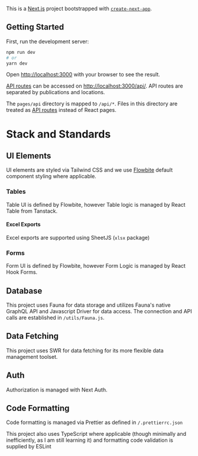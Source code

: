 This is a [Next.js](https://nextjs.org/) project bootstrapped with [`create-next-app`](https://github.com/vercel/next.js/tree/canary/packages/create-next-app).

## Getting Started

First, run the development server:

```bash
npm run dev
# or
yarn dev
```

Open [http://localhost:3000](http://localhost:3000) with your browser to see the result.

[API routes](https://nextjs.org/docs/api-routes/introduction) can be accessed on [http://localhost:3000/api/](http://localhost:3000/api/). API routes are separated by publications and locations.

The `pages/api` directory is mapped to `/api/*`. Files in this directory are treated as [API routes](https://nextjs.org/docs/api-routes/introduction) instead of React pages.


# Stack and Standards
## UI Elements
UI elements are styled via Tailwind CSS and we use [Flowbite](https://flowbite.com/) default component styling where applicable.

### Tables
Table UI is defined by Flowbite, however Table logic is managed by React Table from Tanstack.

#### Excel Exports
Excel exports are supported using SheetJS (`xlsx` package)

### Forms
Form UI is defined by Flowbite, however Form Logic is managed by React Hook Forms.

## Database
This project uses Fauna for data storage and utilizes Fauna's native GraphQL API and Javascript Driver for data access. The connection and API calls are established in `/utils/Fauna.js`.

## Data Fetching
This project uses SWR for data fetching for its more flexible data management toolset.

## Auth
Authorization is managed with Next Auth.

## Code Formatting
Code formatting is managed via Prettier as defined in `/.prettierrc.json`

This project also uses TypeScript where applicable (though minimally and inefficiently, as I am still learning it) and formatting code validation is supplied by ESLint

